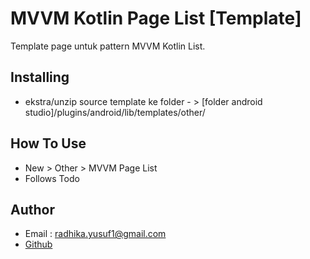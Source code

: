 # MVVM Kotlin Page List [Template]

Template page untuk pattern MVVM Kotlin List. 

## Installing

- ekstra/unzip source template ke folder - > [folder android studio]/plugins/android/lib/templates/other/

## How To Use

- New > Other > MVVM Page List
- Follows Todo

## Author

- Email : radhika.yusuf1@gmail.com
- [Github][1]

[1]: https://github.com/radhikayusuf
